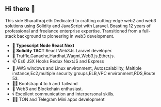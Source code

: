 ## Hi there 👋 

This side Bharathraj.eth Dedicated to crafting cutting-edge web2 and web3 solutions using Solidity and JavaScript with Laravel. Boasting 12 years of professional and freelance enterprise expertise. Transitioned from a full-stack background to pioneering in web3 development.

- 👯 **Typescript Node React Next**
- 🔭 **Solidity TACT** React Web3Js Laravel developer.
- 🚀 Truffle,Ganache,Hardhat,Wagmi,Web3.js,Ether.js.
- 📫 Es6 JSX Hooks Redux NextJS and Express
- 💬 AWS windows and Linux environment, Autoscalability, Maltiple instance,Ec2,multiple security groups,ELB,VPC environment,RDS,Route 53.
- 🧑‍💻 Bootstrap 4 to 5 and Tailwind
- 👯 Web3 and Blockchain enthusiast.
- 🌀 Excellent communication and Interpersonal skills. 
- 🧑‍💻 TON and Telegram Mini apps development
   



